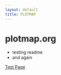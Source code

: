 ```yaml
---
layout: default
title: PLOTMAP
---
```

# plotmap.org
- testing readme
- and again

[Test Page](test.md)
